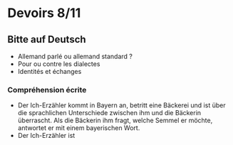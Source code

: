 
# Devoirs 8/11
## Bitte auf Deutsch

* Allemand parlé ou allemand standard ?
* Pour ou contre les dialectes
* Identités et échanges

### Compréhension écrite
* Der Ich-Erzähler kommt in Bayern an, betritt eine Bäckerei und ist über die sprachlichen Unterschiede zwischen ihm und die Bäckerin überrascht. Als die Bäckerin ihm fragt, welche Semmel er möchte, antwortet er mit einem bayerischen Wort. 
* Der Ich-Erzähler ist 
<!--stackedit_data:
eyJoaXN0b3J5IjpbMjE0ODQ3MTU5XX0=
-->